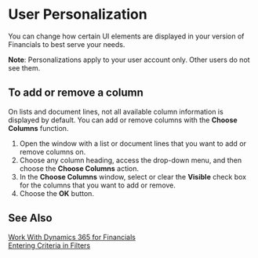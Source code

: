 <properties
	pageTitle="User Personalization| Financials"
        description="Descibes how users can change the way UI elements are displayed."
        services="project-madeira"
        documentationCenter=""
        authors="SorenGP"/>
<tags
    ms.service="project-madeira"
    ms.topic="article"
    ms.devlang="na"
    ms.tgt_pltfrm="na"
    ms.workload="na"
    ms.date="11/09/2016"
    ms.author="SorenGP" />

# User Personalization
You can change how certain UI elements are displayed in your version of Financials to best serve your needs. 

**Note**: Personalizations apply to your user account only. Other users do not see them. 

## To add or remove a column
On lists and document lines, not all available column information is displayed by default. You can add or remove columns with the **Choose Columns** function.

1. Open the window with a list or document lines that you want to add or remove columns on. 
2. Choose any column heading, access the drop-down menu, and then choose the **Choose Columns** action.
3. In the **Choose Columns** window, select or clear the **Visible** check box for the columns that you want to add or remove.
4. Choose the **OK** button.

## See Also
[Work With Dynamics 365 for Financials](ui-work-product.md)  
[Entering Criteria in Filters](ui-enter-criteria-filters.md)
